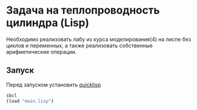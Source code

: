 # Задача на теплопроводность цилиндра (Lisp)

Необходимо реализовать лабу из курса моделирования(4) на лиспе без циклов и
переменных, а также реализовать собственные арифметические операции.

## Запуск

Перед запуском установить [quicklisp](https://www.quicklisp.org/beta/#installation)

```sh
sbcl
(load "main.lisp")
```

